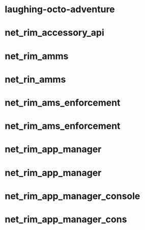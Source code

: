 # laughing-octo-adventure
# net_rim_accessory_api
# net_rim_amms
# net_rin_amms
# net_rim_ams_enforcement
# net_rim_ams_enforcement
# net_rim_app_manager
# net_rim_app_manager
# net_rim_app_manager_console
# net_rim_app_manager_cons
